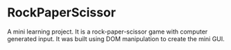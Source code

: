 # RockPaperScissor
A mini learning project.
It is a rock-paper-scissor game with computer generated input. It was built using DOM manipulation to create the mini GUI.